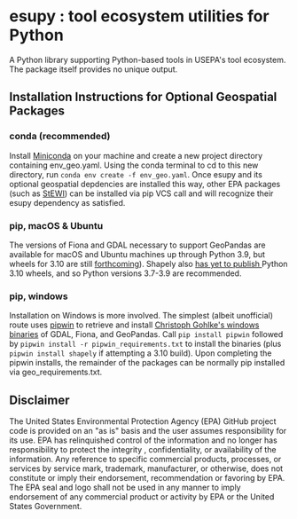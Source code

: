 # **esupy** : tool **e**co**s**ystem **u**tilities for Python

A Python library supporting Python-based tools in USEPA's tool ecosystem. The package itself provides no unique output.


## Installation Instructions for Optional Geospatial Packages

### conda (recommended)
Install [Miniconda](https://docs.conda.io/en/latest/miniconda.html) on your machine and create a new project directory containing env_geo.yaml. Using the conda terminal to cd to this new directory, run `conda env create -f env_geo.yaml`.
Once esupy and its optional geospatial depdencies are installed this way, other EPA packages (such as [StEWI](https://github.com/USEPA/standardizedinventories)) can be installed via pip VCS call and will recognize their esupy dependency as satisfied.

### pip, macOS & Ubuntu
The versions of Fiona and GDAL necessary to support GeoPandas are available for macOS and Ubuntu machines up through Python 3.9, but wheels for 3.10 are still [forthcoming](https://github.com/geopandas/geopandas/issues/2212)).
Shapely also [has yet to publish ](https://github.com/shapely/shapely/issues/1215) Python 3.10 wheels, and so Python versions 3.7-3.9 are recommended.

### pip, windows
Installation on Windows is more involved. The simplest (albeit unofficial) route uses [pipwin](https://pypi.org/project/pipwin/) to retrieve and install [Christoph Gohlke's windows binaries](https://www.lfd.uci.edu/~gohlke/pythonlibs/) of GDAL, Fiona, and GeoPandas. 
Call `pip install pipwin` followed by `pipwin install -r pipwin_requirements.txt` to install the binaries (plus `pipwin install shapely` if attempting a 3.10 build). 
Upon completing the pipwin installs, the remainder of the packages can be normally pip installed via geo_requirements.txt.


## Disclaimer

The United States Environmental Protection Agency (EPA) GitHub project code is provided on an "as is" basis
and the user assumes responsibility for its use.  EPA has relinquished control of the information and no longer
has responsibility to protect the integrity , confidentiality, or availability of the information.  Any
reference to specific commercial products, processes, or services by service mark, trademark, manufacturer,
or otherwise, does not constitute or imply their endorsement, recommendation or favoring by EPA.  The EPA seal
and logo shall not be used in any manner to imply endorsement of any commercial product or activity by EPA or
the United States Government.

 